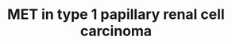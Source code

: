 ---
annotations:
- type: Disease Ontology
  value: papillary renal cell carcinoma
- type: Disease Ontology
  value: cancer
- type: Cell Type Ontology
  value: endothelial cell
- type: Cell Type Ontology
  value: epithelial cell
authors:
- Khanspers
- Ddigles
- Egonw
- Mkutmon
- Finterly
- Eweitz
communities:
- CPTAC
description: MET activation by its ligand HGF induces MET kinase catalytic activity,
  which triggers transphosphorylation of Tyr1234 and Tyr1235. These two tyrosines
  engage various signal transducers, thus initiating a whole spectrum of biological
  activities driven by MET, collectively known as the invasive growth program; proliferation
  and survival (resistance to apoptotic signals), increased cell motility, cell dissociation
  (scattering), epithelial tubulogenesis, infiltration of tissues, and stimulation
  of angiogenesis (Appleman et al). The transducers interact with the intracellular
  multisubstrate docking site of MET either directly, such as GRB2, SHC, SRC, and
  the p85 regulatory subunit of PI3K, or indirectly through the scaffolding protein
  GAB1. Phosphorylation of Tyr1349 and Tyr1356 of the multisubstrate docking site
  mediates interaction with GAB1, SRC, and SHC, while only Tyr 1356 is involved in
  the recruitment of GRB2, phospholipase C γ (PLC-γ), p85, and SHP2.  GAB1 is a key
  coordinator of the cellular responses to MET and binds the MET intracellular region
  with high avidity, but low affinity. Upon interaction with MET, GAB1 becomes phosphorylated
  on several tyrosine residues which, in turn, recruit a number of signaling effectors,
  including PI3K, SHP2, and PLC-γ. GAB1 phosphorylation by MET results in a sustained
  signal that mediates most of the downstream signaling pathways. (Description adapted
  from [https://en.wikipedia.org/wiki/C-Met Wikipedia]). MET is a proto-oncogene,
  meaning that regulated expression of the wild-type allele plays a role in normal
  physiologic processes, and malignant transformation occurs when MET activity is
  increased in- appropriately and/or constitutively activated (Appleman et al).
last-edited: 2021-06-04
organisms:
- Homo sapiens
redirect_from:
- /index.php/Pathway:WP4205
- /instance/WP4205
schema-jsonld:
- '@context': https://schema.org/
  '@id': https://wikipathways.github.io/pathways/WP4205.html
  '@type': Dataset
  creator:
    '@type': Organization
    name: WikiPathways
  description: MET activation by its ligand HGF induces MET kinase catalytic activity,
    which triggers transphosphorylation of Tyr1234 and Tyr1235. These two tyrosines
    engage various signal transducers, thus initiating a whole spectrum of biological
    activities driven by MET, collectively known as the invasive growth program; proliferation
    and survival (resistance to apoptotic signals), increased cell motility, cell
    dissociation (scattering), epithelial tubulogenesis, infiltration of tissues,
    and stimulation of angiogenesis (Appleman et al). The transducers interact with
    the intracellular multisubstrate docking site of MET either directly, such as
    GRB2, SHC, SRC, and the p85 regulatory subunit of PI3K, or indirectly through
    the scaffolding protein GAB1. Phosphorylation of Tyr1349 and Tyr1356 of the multisubstrate
    docking site mediates interaction with GAB1, SRC, and SHC, while only Tyr 1356
    is involved in the recruitment of GRB2, phospholipase C γ (PLC-γ), p85, and SHP2.  GAB1
    is a key coordinator of the cellular responses to MET and binds the MET intracellular
    region with high avidity, but low affinity. Upon interaction with MET, GAB1 becomes
    phosphorylated on several tyrosine residues which, in turn, recruit a number of
    signaling effectors, including PI3K, SHP2, and PLC-γ. GAB1 phosphorylation by
    MET results in a sustained signal that mediates most of the downstream signaling
    pathways. (Description adapted from [https://en.wikipedia.org/wiki/C-Met Wikipedia]).
    MET is a proto-oncogene, meaning that regulated expression of the wild-type allele
    plays a role in normal physiologic processes, and malignant transformation occurs
    when MET activity is increased in- appropriately and/or constitutively activated
    (Appleman et al).
  keywords:
  - ARAF
  - GAB1
  - PIK3CB
  - JUN
  - PIK3CA
  - TCEB3
  - CDC42
  - PAK2
  - AKT2
  - BAD
  - HGF
  - foretinib
  - GRB2
  - STAT3
  - PAK6
  - CRK
  - SOS2
  - PRCC
  - PTPN11
  - RAP1B
  - SRC
  - IP3
  - MAPK3
  - HRAS
  - PAK3
  - Ca2+
  - STRN
  - CDKN1A
  - PKC
  - ALK
  - VEGFR
  - TFE3
  - PAK5
  - tivantinib
  - MAP2K1
  - KRAS
  - RAP1A
  - PTK2
  - PIK3CD
  - DAG
  - CBL
  - RAPGEF1
  - MET
  - PIK3R1
  - AKT3
  - RPL11
  - NRAS
  - SOS1
  - PIP3
  - PLCG1
  - PAK1
  - PIK3R2
  - AKT1
  - ETS1
  - JAK3
  - MAP2K2
  - VEGF
  - PTPs
  - PAK4
  - BUB1B-PAK6
  - INSL3
  - C8orf34
  - MAPK8
  - CRKL
  - BRAF
  - RAF1
  - RAC1
  - MAPK1
  - PIK3R3
  license: CC0
  name: MET in type 1 papillary renal cell carcinoma
seo: CreativeWork
title: MET in type 1 papillary renal cell carcinoma
wpid: WP4205
---